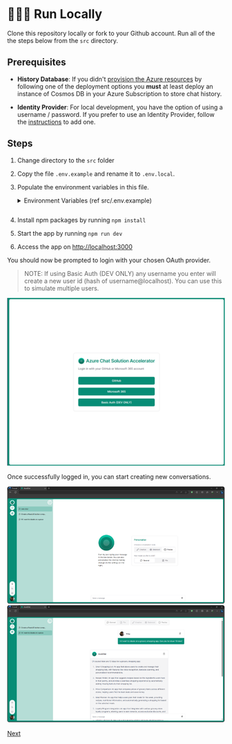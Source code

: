# 👨🏻‍💻 Run Locally

Clone this repository locally or fork to your Github account. Run all of the the steps below from the `src` directory.

## Prerequisites

- **History Database**: If you didn't [provision the Azure resources](/README.md#deploy-to-azure) by following one of the deployment options you **must** at least deploy an instance of Cosmos DB in your Azure Subscription to store chat history.

- **Identity Provider**: For local development, you have the option of using a username / password. If you prefer to use an Identity Provider, follow the [instructions](5-add-identity.md) to add one.

## Steps

1. Change directory to the `src` folder
2. Copy the file `.env.example` and rename it to `.env.local`.
3. Populate the environment variables in this file.
    <details><summary>Environment Variables (ref src/.env.example)</summary>
     
     ```bash
     # NOTES: 
     # - Do not use double-quotes and do not delete any of the variables.
     # - Make sure that NEXTAUTH_URL=http://localhost:3000 has no comments in the same line.

   # Update your Azure OpenAI details

   # AZURE_OPENAI_API_INSTANCE_NAME should be just the name of azure openai resource and not the full url;

   # AZURE_OPENAI_API_DEPLOYMENT_NAME should be deployment name from your azure openai studio and not the model name.

   # AZURE_OPENAI_API_VERSION should be Supported versions checkout docs https://learn.microsoft.com/en-us/azure/ai-services/openai/reference

   OPENAI_API_KEY=
   AZURE_OPENAI_API_INSTANCE_NAME=
   AZURE_OPENAI_API_DEPLOYMENT_NAME=
   AZURE_OPENAI_API_VERSION=2023-03-15-preview
   AZURE_OPENAI_API_EMBEDDINGS_DEPLOYMENT_NAME=

   # Update your admin email address

   ADMIN_EMAIL_ADDRESS="you@email.com,you2@email.com"

   # You must have atleast one of the following auth providers configured

   AUTH_GITHUB_ID=
   AUTH_GITHUB_SECRET=
   AZURE_AD_CLIENT_ID=
   AZURE_AD_CLIENT_SECRET=
   AZURE_AD_TENANT_ID=

   # Update your production URL in NEXTAUTH_URL

   NEXTAUTH_SECRET=AZURE-OPENIAI-NEXTAUTH-OWNKEY@1
   NEXTAUTH_URL=http://localhost:3000

   # Update your Cosmos Environment details here

   AZURE_COSMOSDB_URI=https://<cosmoresourcename>.documents.azure.com:443/
   AZURE_COSMOSDB_KEY=

   # Update your Cosmos DB_NAME and CONTAINER_NAME if you want to overwrite the default values

   AZURE_COSMOSDB_DB_NAME=chat
   AZURE_COSMOSDB_CONTAINER_NAME=history

   # Azure cognitive search is used for chat over your data

   AZURE_SEARCH_API_KEY=
   AZURE_SEARCH_NAME=
   AZURE_SEARCH_INDEX_NAME=
   AZURE_SEARCH_API_VERSION="2023-07-01-Preview"

   # Azure AI Document Intelligence to extract content from your data

   AZURE_DOCUMENT_INTELLIGENCE_ENDPOINT="https://REGION.api.cognitive.microsoft.com/"
   AZURE_DOCUMENT_INTELLIGENCE_KEY=

   # Azure Speech to Text to convert audio to text

   # Enabled must be set to "true" any other value will disable the feature

   PUBLIC_SPEECH_ENABLED=true
   AZURE_SPEECH_REGION=<region, e.g. australiaeast>
   AZURE_SPEECH_KEY=

   ```
   </details>

   ```

4. Install npm packages by running `npm install`
5. Start the app by running `npm run dev`
6. Access the app on [http://localhost:3000](http://localhost:3000)

You should now be prompted to login with your chosen OAuth provider.

> NOTE: If using Basic Auth (DEV ONLY) any username you enter will create a new user id (hash of username@localhost). You can use this to simulate multiple users.

![Chat Login (DEV)](/images/chat-login-dev.png)

Once successfully logged in, you can start creating new conversations.

![Chat Home](/images/chat-home.png)
![Chat history](/images/chat-history.png)

[Next](/docs/4-deploy-to-azure.md)
